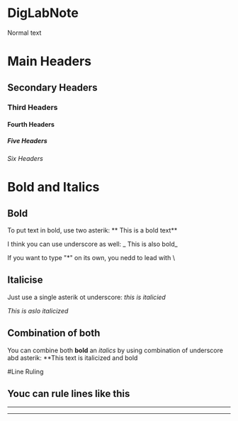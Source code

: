 # DigLabNote

Normal text

# Main Headers

## Secondary Headers

### Third Headers

#### Fourth Headers

##### Five Headers

###### Six Headers

# Bold and Italics

## Bold

To put text in bold, use two asterik: ** This is a bold text**

I think you can use underscore as well: _ This is also bold_

If you want to type "\*" on its own, you nedd to lead with \


## Italicise

Just use a single asterik ot underscore: *this is italicied*

_This is aslo italicized_

## Combination of both

You can combine both **bold** an *italics* by using combination of underscore abd asterik: **This text is italicized and bold

#Line Ruling

Youc can rule lines like this
---

___

***



